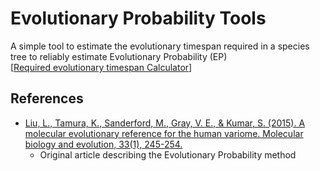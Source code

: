 # Evolutionary Probability Tools
A simple tool to estimate the evolutionary timespan required in a species tree to reliably estimate 
Evolutionary Probability (EP)<br>
[[Required evolutionary timespan Calculator](#)]
## References
* [Liu, L., Tamura, K., Sanderford, M., Gray, V. E., & Kumar, S. (2015). A molecular evolutionary reference for the 
human variome. Molecular biology and evolution, 33(1), 245-254.](https://doi.org/10.1093/molbev/msv198)
    * Original article describing the Evolutionary Probability method